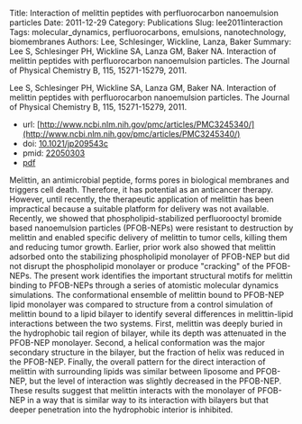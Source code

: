 Title: Interaction of melittin peptides with perfluorocarbon nanoemulsion particles
Date: 2011-12-29
Category: Publications
Slug: lee2011interaction
Tags: molecular_dynamics, perfluorocarbons, emulsions, nanotechnology, biomembranes
Authors: Lee, Schlesinger, Wickline, Lanza, Baker
Summary: Lee S, Schlesinger PH, Wickline SA, Lanza GM, Baker NA. Interaction of melittin peptides with perfluorocarbon nanoemulsion particles. The Journal of Physical Chemistry B, 115, 15271-15279, 2011. 

Lee S, Schlesinger PH, Wickline SA, Lanza GM, Baker NA. Interaction of melittin peptides with perfluorocarbon nanoemulsion particles. The Journal of Physical Chemistry B, 115, 15271-15279, 2011. 

* url: [http://www.ncbi.nlm.nih.gov/pmc/articles/PMC3245340/](http://www.ncbi.nlm.nih.gov/pmc/articles/PMC3245340/)
* doi: [10.1021/jp209543c](http://dx.doi.org/10.1021/jp209543c)
* pmid: [22050303](http://www.ncbi.nlm.nih.gov/pubmed/22050303)
* [pdf](http://sobolevnrm.github.io/papers/lee2011interaction.pdf)

Melittin, an antimicrobial peptide, forms pores in biological membranes and triggers cell death. Therefore, it has potential as an anticancer therapy. However, until recently, the therapeutic application of melittin has been impractical because a suitable platform for delivery was not available. Recently, we showed that phospholipid-stabilized perfluorooctyl bromide based nanoemulsion particles (PFOB-NEPs) were resistant to destruction by melittin and enabled specific delivery of melittin to tumor cells, killing them and reducing tumor growth. Earlier, prior work also showed that melittin adsorbed onto the stabilizing phospholipid monolayer of PFOB-NEP but did not disrupt the phospholipid monolayer or produce "cracking" of the PFOB-NEPs. The present work identifies the important structural motifs for melittin binding to PFOB-NEPs through a series of atomistic molecular dynamics simulations. The conformational ensemble of melittin bound to PFOB-NEP lipid monolayer was compared to structure from a control simulation of melittin bound to a lipid bilayer to identify several differences in melittin-lipid interactions between the two systems. First, melittin was deeply buried in the hydrophobic tail region of bilayer, while its depth was attenuated in the PFOB-NEP monolayer. Second, a helical conformation was the major secondary structure in the bilayer, but the fraction of helix was reduced in the PFOB-NEP. Finally, the overall pattern for the direct interaction of melittin with surrounding lipids was similar between liposome and PFOB-NEP, but the level of interaction was slightly decreased in the PFOB-NEP. These results suggest that melittin interacts with the monolayer of PFOB-NEP in a way that is similar way to its interaction with bilayers but that deeper penetration into the hydrophobic interior is inhibited.
